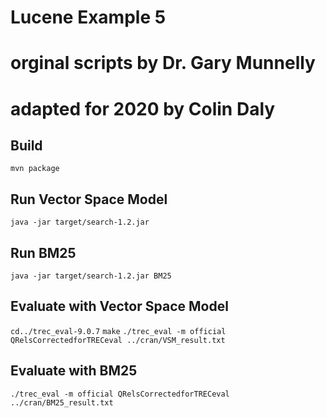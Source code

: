 # Lucene Example 5
# orginal scripts by Dr. Gary Munnelly
# adapted for 2020 by Colin Daly

## Build

```mvn package```

## Run Vector Space Model

```java -jar target/search-1.2.jar```

## Run BM25

```java -jar target/search-1.2.jar BM25```


## Evaluate with Vector Space Model
```cd../trec_eval-9.0.7```
```make```
```./trec_eval -m official QRelsCorrectedforTRECeval ../cran/VSM_result.txt```

## Evaluate with BM25
```./trec_eval -m official QRelsCorrectedforTRECeval ../cran/BM25_result.txt```